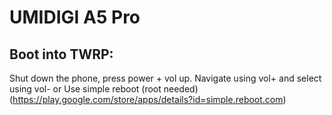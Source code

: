 # UMIDIGI A5 Pro

## Boot into TWRP:
Shut down the phone, press power + vol up. Navigate using vol+ and select using vol-
or
Use simple reboot (root needed) (https://play.google.com/store/apps/details?id=simple.reboot.com)
